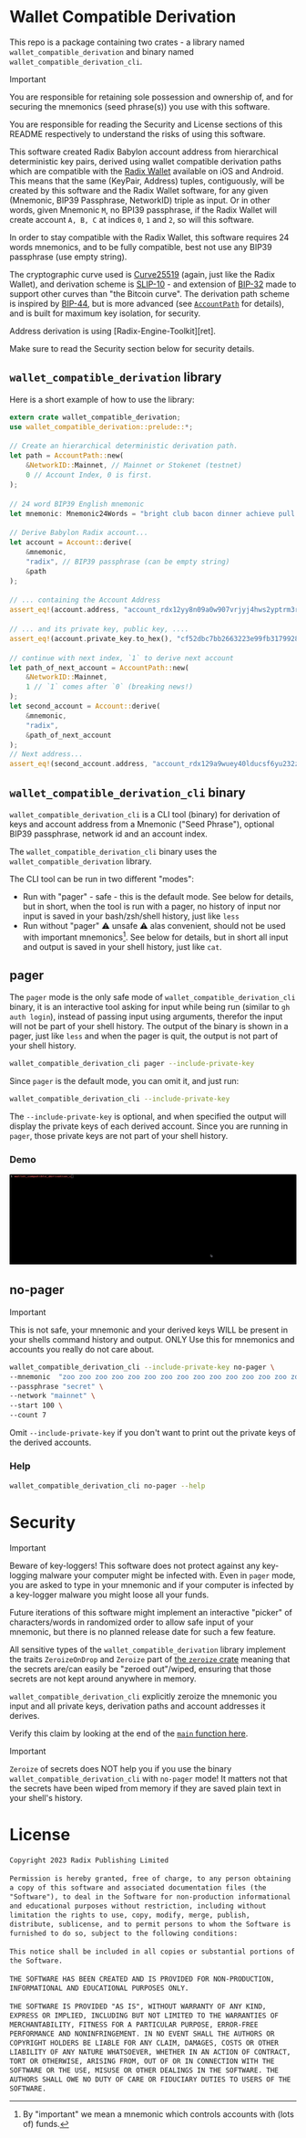 # Wallet Compatible Derivation

This repo is a package containing two crates - a library named `wallet_compatible_derivation` and binary named `wallet_compatible_derivation_cli`.

> [!IMPORTANT]  
> You are responsible for retaining sole possession and ownership of, and for securing
> the mnemonics (seed phrase(s)) you use with this software.
>
> You are responsible for reading the Security and License sections of this README respectively to understand the risks of using this software.

This software created Radix Babylon account address from hierarchical deterministic key pairs, derived using wallet compatible derivation paths which are compatible with the [Radix Wallet][wallet] available on iOS and Android. This means that the same (KeyPair, Address) tuples, contiguously, will be created by this software and the Radix Wallet software, for any given (Mnemonic, BIP39 Passphrase, NetworkID) triple as input. Or in other words, given Mnemonic `M`, no BPI39 passphrase, if the Radix Wallet will create account `A, B, C` at indices `0`, `1` and `2`, so will this software.

In order to stay compatible with the Radix Wallet, this software requires 24 words mnemonics, and to be fully compatible, best not use any BIP39 passphrase (use empty string).

The cryptographic curve used is [Curve25519][curve] (again, just like the Radix Wallet), and derivation scheme is [SLIP-10][slip10] - and extension of [BIP-32][b32] made to support other curves than "the Bitcoin curve". The derivation path scheme is inspired by [BIP-44][b44], but is more advanced (see [`AccountPath`][account_path] for details), and is built for maximum key isolation, for security.

Address derivation is using [Radix-Engine-Toolkit][ret].

Make sure to read the Security section below for security details.

## `wallet_compatible_derivation` library

Here is a short example of how to use the library:

```rust
extern crate wallet_compatible_derivation;
use wallet_compatible_derivation::prelude::*;

// Create an hierarchical deterministic derivation path.
let path = AccountPath::new(
	&NetworkID::Mainnet, // Mainnet or Stokenet (testnet)
	0 // Account Index, 0 is first.
);

// 24 word BIP39 English mnemonic
let mnemonic: Mnemonic24Words = "bright club bacon dinner achieve pull grid save ramp cereal blush woman humble limb repeat video sudden possible story mask neutral prize goose mandate".parse().unwrap();

// Derive Babylon Radix account...
let account = Account::derive(
	&mnemonic, 
	"radix", // BIP39 passphrase (can be empty string)
	&path
);

// ... containing the Account Address
assert_eq!(account.address, "account_rdx12yy8n09a0w907vrjyj4hws2yptrm3rdjv84l9sr24e3w7pk7nuxst8");

// ... and its private key, public key, ....
assert_eq!(account.private_key.to_hex(), "cf52dbc7bb2663223e99fb31799281b813b939440a372d0aa92eb5f5b8516003");

// continue with next index, `1` to derive next account
let path_of_next_account = AccountPath::new(
	&NetworkID::Mainnet,
	1 // `1` comes after `0` (breaking news!)
);
let second_account = Account::derive(
	&mnemonic, 
	"radix",
	&path_of_next_account
);
// Next address...
assert_eq!(second_account.address, "account_rdx129a9wuey40lducsf6yu232zmzk5kscpvnl6fv472r0ja39f3hced69");

```

## `wallet_compatible_derivation_cli` binary

`wallet_compatible_derivation_cli` is a CLI tool (binary) for derivation of keys and account address from a Mnemonic ("Seed Phrase"), optional BIP39 passphrase, network id and an account index.

The `wallet_compatible_derivation_cli` binary uses the `wallet_compatible_derivation` library.

The CLI tool can be run in two different "modes":
* Run with "pager" - safe - this is the default mode. See below for details, but in short, when the tool is run with a pager, no history of input nor input is saved in your bash/zsh/shell history, just like `less`
* Run without "pager" ⚠️ unsafe ⚠️ alas convenient, should not be used with important mnemonics[^1]. See below for details, but in short all input and output is saved in your shell history, just like `cat`.

[^1]: By "important" we mean a mnemonic which controls accounts with (lots of) funds.


## pager

The `pager` mode is the only safe mode of `wallet_compatible_derivation_cli` binary, it is an interactive tool asking for input while being run (similar to `gh auth login`), instead of passing input using arguments, therefor the input will not be part of your shell history. The output of the binary is shown in a pager, just like `less` and when the pager is quit, the output is not part of your shell history.

```sh
wallet_compatible_derivation_cli pager --include-private-key
```

Since `pager` is the default mode, you can omit it, and just run:

```sh
wallet_compatible_derivation_cli --include-private-key
```

The `--include-private-key` is optional, and when specified the output will display the private keys of each derived account. Since you are running in `pager`, those private keys are not part of your shell history.

### Demo
![demo_pager](./.github/readme_assets/cli_pager.gif)

## no-pager

> [!IMPORTANT]  
> This is not safe, your mnemonic and your derived keys WILL be present in your shells command history and output.
> ONLY Use this for mnemonics and accounts you really do not care about.

```sh
wallet_compatible_derivation_cli --include-private-key no-pager \
--mnemonic  "zoo zoo zoo zoo zoo zoo zoo zoo zoo zoo zoo zoo zoo zoo zoo zoo zoo zoo zoo zoo zoo zoo zoo vote" \
--passphrase "secret" \
--network "mainnet" \
--start 100 \
--count 7
```

Omit `--include-private-key` if you don't want to print out the private keys of the derived accounts.

### Help

```sh
wallet_compatible_derivation_cli no-pager --help
```

# Security

> [!IMPORTANT]  
> Beware of key-loggers! This software does not protect against any key-logging 
> malware your computer might be infected with. Even in `pager` mode, you are 
> asked to type in your mnemonic and if your computer is infected by a key-logger 
> malware you might loose all your funds.

Future iterations of this software might implement an interactive "picker" of characters/words in randomized order to allow safe input of your mnemonic, but there is no planned release date for such a few feature.

All sensitive types of the `wallet_compatible_derivation` library implement the traits
`ZeroizeOnDrop` and `Zeroize` part of [the `zeroize` crate](https://docs.rs/zeroize/1.7.0/zeroize/) meaning that the secrets are/can easily be "zeroed out"/wiped, ensuring that those secrets are not kept around anywhere in memory. 

`wallet_compatible_derivation_cli` explicitly zeroize the mnemonic you input and all private keys, derivation paths and account addresses it derives. 

Verify this claim by looking at the end of the [`main` function here][cli_main].

> [!IMPORTANT]  
> `Zeroize` of secrets does NOT help you if you use the binary `wallet_compatible_derivation_cli` with `no-pager` mode! It matters not that the secrets have been wiped from memory if they are saved plain text in your shell's history.

# License

```
Copyright 2023 Radix Publishing Limited

Permission is hereby granted, free of charge, to any person obtaining a copy of this software and associated documentation files (the "Software"), to deal in the Software for non-production informational and educational purposes without restriction, including without limitation the rights to use, copy, modify, merge, publish, distribute, sublicense, and to permit persons to whom the Software is furnished to do so, subject to the following conditions:

This notice shall be included in all copies or substantial portions of the Software.

THE SOFTWARE HAS BEEN CREATED AND IS PROVIDED FOR NON-PRODUCTION, INFORMATIONAL AND EDUCATIONAL PURPOSES ONLY. 

THE SOFTWARE IS PROVIDED "AS IS", WITHOUT WARRANTY OF ANY KIND, EXPRESS OR IMPLIED, INCLUDING BUT NOT LIMITED TO THE WARRANTIES OF MERCHANTABILITY, FITNESS FOR A PARTICULAR PURPOSE, ERROR-FREE PERFORMANCE AND NONINFRINGEMENT. IN NO EVENT SHALL THE AUTHORS OR COPYRIGHT HOLDERS BE LIABLE FOR ANY CLAIM, DAMAGES, COSTS OR OTHER LIABILITY OF ANY NATURE WHATSOEVER, WHETHER IN AN ACTION OF CONTRACT, TORT OR OTHERWISE, ARISING FROM, OUT OF OR IN CONNECTION WITH THE SOFTWARE OR THE USE, MISUSE OR OTHER DEALINGS IN THE SOFTWARE. THE AUTHORS SHALL OWE NO DUTY OF CARE OR FIDUCIARY DUTIES TO USERS OF THE SOFTWARE. 
```

[wallet]: https://wallet.radixdlt.com/
[curve]: https://en.wikipedia.org/wiki/Curve25519
[slip10]: https://github.com/satoshilabs/slips/blob/master/slip-0010.md
[account_path]: crates/wallet_compatible_derivation/src/account_path.rs
[cli_main]: crates/wallet_compatible_derivation_cli/src/main.rs
[b32]: https://github.com/bitcoin/bips/blob/master/bip-0032.mediawiki
[b44]: https://github.com/bitcoin/bips/blob/master/bip-0044.mediawiki